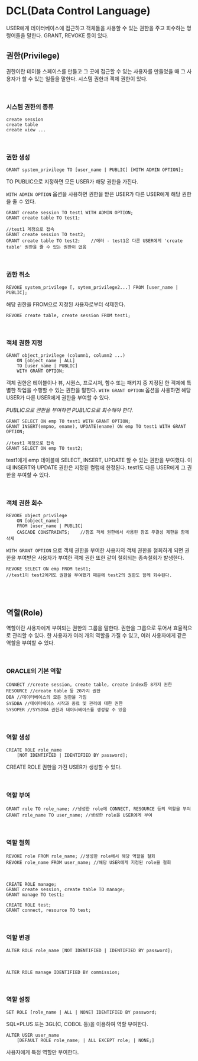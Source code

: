 # DCL(Data Control Language)

USER에게 데이터베이스에 접근하고 객체들을 사용할 수 있는 권한을 주고 회수하는 명령어들을 말한다. GRANT, REVOKE 등이 있다.

## 권한(Privilege)

권한이란 테이블 스페이스를 만들고 그 곳에 접근할 수 있는 사용자를 만들었을 때 그 사용자가 할 수 있는 일들을 말한다. 시스템 권한과 객체 권한이 있다.

<br />

### 시스템 권한의 종류

```mariadb
create session
create table
create view ...
```

<br />

### 권한 생성

```mariadb
GRANT system_privilege TO [user_name | PUBLIC] [WITH ADMIN OPTION];
```

TO PUBLIC으로 지정하면 모든 USER가 해당 권한을 가진다.

`WITH ADMIN OPTION` 옵션을 사용하면 권한을 받은 USER가 다른 USER에게 해당 권한을 줄 수 있다.

```mariadb
GRANT create session TO test1 WITH ADMIN OPTION;
GRANT create table TO test1;

//test1 계정으로 접속
GRANT create session TO test2;
GRANT create table TO test2;	//에러 - test1은 다른 USER에게 'create table' 권한을 줄 수 있는 권한이 없음
```

<br />

### 권한 취소

```mariadb
REVOKE system_privilege [, sytem_privilege2...] FROM [user_name | PUBLIC];
```

해당 권한을 FROM으로 지정된 사용자로부터 삭제한다.

```mariadb
REVOKE create table, create session FROM test1;
```

<br />

### 객체 권한 지정

```mariadb
GRANT object_privilege (column1, column2 ...)
	ON [object_name | ALL]
	TO [user_name | PUBLIC]
	WITH GRANT OPTION;
```

객체 권한은 테이블이나 뷰, 시퀀스, 프로시저, 함수 또는 패키지 중 지정된 한 객체에 특별한 작업을 수행할 수 있는 권한을 말한다. `WITH GRANT OPTION` 옵션을 사용하면 해당 USER가 다른 USER에게 권한을 부여할 수 있다.

*PUBLIC으로 권한을 부여하면 PUBLIC으로 회수해야 한다.*

```mariadb
GRANT SELECT ON emp TO test1 WITH GRANT OPTION;
GRANT INSERT(empno, ename), UPDATE(ename) ON emp TO test1 WITH GRANT OPTION;

//test1 계정으로 접속
GRANT SELECT ON emp TO test2;
```

test1에게 emp 테이블에 SELECT, INSERT, UPDATE 할 수 있는 권한을 부여했다. 이때 INSERT와 UPDATE 권한은 지정된 컬럼에 한정된다. test1도 다른 USER에게 그 권한을 부여할 수 있다.

<br />

### 객체 권한 회수

```mariadb
REVOKE object_privilege
	ON [object_name]
	FROM [user_name | PUBLIC]
	CASCADE CONSTRAINTS;	//참조 객체 권한에서 사용된 참조 무결성 제한을 함께 삭제
```

`WITH GRANT OPTION` 으로 객체 권한을 부여한 사용자의 객체 권한을 철회하게 되면 권한을 부여받은 사용자가 부여한 객체 권한 또한 같이 철회되는 종속철회가 발생한다.

```mariadb
REVOKE SELECT ON emp FROM test1;
//test1이 test2에게도 권한을 부여했기 때문에 test2의 권한도 함께 회수된다.
```

<br /><br />

## 역할(Role)

역할이란 사용자에게 부여되는 권한의 그룹을 말한다. 권한을 그룹으로 묶어서 효율적으로 관리할 수 있다. 한 사용자가 여러 개의 역할을 가질 수 있고, 여러 사용자에게 같은 역할을 부여할 수 있다.

<br />

### ORACLE의 기본 역할

```mariadb
CONNECT //create session, create table, create index등 8가지 권한
RESOURCE //create table 등 20가지 권한
DBA //데이터베이스의 모든 권한을 가짐
SYSDBA //데이터베이스 시작과 종료 및 관리에 대한 권한
SYSOPER //SYSDBA 권한과 데이터베이스를 생성할 수 있음
```

<br />

### 역할 생성

```mariadb
CREATE ROLE role_name
	[NOT IDENTIFIED | IDENTIFIED BY password];
```

CREATE ROLE 권한을 가진 USER가 생성할 수 있다.

<br />

### 역할 부여

```mariadb
GRANT role TO role_name; //생성한 role에 CONNECT, RESOURCE 등의 역할을 부여
GRANT role_name TO user_name; //생성한 role을 USER에게 부여
```

<br />

### 역할 철회

```mariadb
REVOKE role FROM role_name; //생성한 role에서 해당 역할을 철회
REVOKE role_name FROM user_name; //해당 USER에게 지정된 role을 철회
```

<br />

```mariadb
CREATE ROLE manage;
GRANT create session, create table TO manage;
GRANT manage TO test1;

CREATE ROLE test;
GRANT connect, resource TO test;
```

<br />

### 역할 변경

```mariadb
ALTER ROLE role_name [NOT IDENTIFIED | IDENTIFIED BY password];
```

<br />

```mariadb
ALTER ROLE manage IDENTIFIED BY commission;
```

<br />

### 역할 설정

```mariadb
SET ROLE [role_name | ALL | NONE] IDENTIFIED BY password;
```

SQL*PLUS 또는 3GL(C, COBOL 등)을 이용하여 역할 부여한다.

```mariadb
ALTER USER user_name
	[DEFAULT ROLE role_name; | ALL EXCEPT role; | NONE;]
```

사용자에게 특정 역할만 부여한다.

